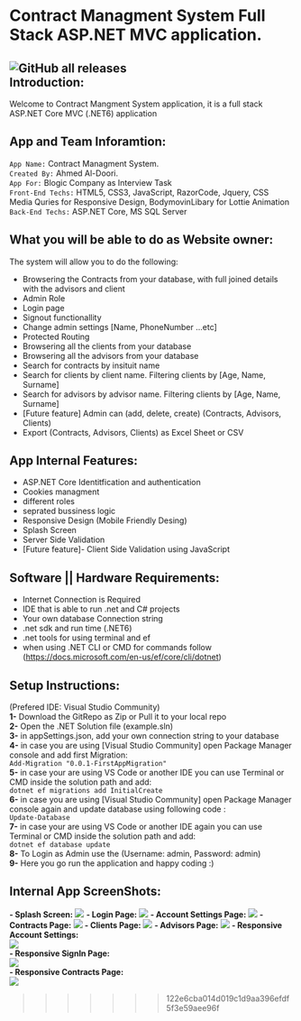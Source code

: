Contract Managment System Full Stack ASP.NET MVC application.
=======
![GitHub all releases](https://img.shields.io/github/downloads/ahmed7am1d/ContractManagmentSystem/total?logo=GitHub&style=flat-square)<br> 
Introduction:
------
Welcome to Contract Mangment System application, it is a full stack ASP.NET Core MVC (.NET6) application

App and Team Inforamtion:
------
`App Name:` Contract Managment System.<br>
`Created By:` Ahmed Al-Doori.<br>
`App For:` Blogic Company as Interview Task<br>
`Front-End Techs:` HTML5, CSS3, JavaScript, RazorCode, Jquery, CSS Media Quries for Responsive Design, BodymovinLibary for Lottie Animation <br>
`Back-End Techs:` ASP.NET Core, MS SQL Server<br>

What you will be able to do as Website owner:
--------
The system will allow you to do the following:
 - Browsering the Contracts from your database, with full joined details with the advisors and client
 - Admin Role
 - Login page 
 - Signout functionallity
 - Change admin settings [Name, PhoneNumber ...etc]
 - Protected Routing
 - Browsering all the clients from your database 
 - Browsering all the advisors from your database 
 - Search for contracts by insituit name 
 - Search for clients by client name. Filtering clients by [Age, Name, Surname] 
 - Search for advisors by advisor name. Filtering clients by [Age, Name, Surname] 
 - [Future feature] Admin can (add, delete, create) (Contracts, Advisors, Clients)
 - Export (Contracts, Advisors, Clients) as Excel Sheet or CSV
 
 App Internal Features:
 --------
 - ASP.NET Core Identitfication and authentication
 - Cookies managment
 - different roles 
 - seprated bussiness logic 
 - Responsive Design (Mobile Friendly Desing) 
 - Splash Screen 
 - Server Side Validation 
 - [Future feature]- Client Side Validation using JavaScript
 
 Software || Hardware Requirements:
 -----------
 - Internet Connection is Required
 - IDE that is able to run .net and C# projects
 - Your own database Connection string 
 - .net sdk and run time (.NET6)
 - .net tools for using terminal and ef
 - when using .NET CLI or CMD for commands follow (https://docs.microsoft.com/en-us/ef/core/cli/dotnet)
 
 Setup Instructions:
 ------------
 (Prefered IDE: Visual Studio Community)<br>
 <strong>1-</strong> Download the GitRepo as Zip or Pull it to your local repo<br>
 <strong>2-</strong> Open the .NET Solution file (example.sln)<br>
 <strong>3-</strong> in appSettings.json, add your own connection string to your database<br>
 <strong>4-</strong> in case you are using [Visual Studio Community] open Package Manager console and add first Migration: <br> 
 `Add-Migration "0.0.1-FirstAppMigration"`<br>
 <strong>5-</strong> in case your are using VS Code or another IDE you can use Terminal or CMD inside the solution path and add:<br>
`dotnet ef migrations add InitialCreate`<br>
 <strong>6-</strong> in case you are using [Visual Studio Community] open Package Manager console again and update database using following code : <br> 
 `Update-Database`<br>
 <strong>7-</strong> in case your are using VS Code or another IDE again you can use Terminal or CMD inside the solution path and add:<br>
`dotnet ef database update`<br>
 <strong>8-</strong> To Login as Admin use the (Username: admin, Password: admin)<br>
 <strong>9-</strong> Here you go run the application and happy coding :)<br>

Internal App ScreenShots:
-----------
 **- Splash Screen:**
<img src="AppScreenShots/SplashScreen.PNG"></img>
 **- Login Page:**
<img src="AppScreenShots/SignInPage.PNG"></img>
 **- Account Settings Page:**
<img src="AppScreenShots/AccountSettings.PNG"></img>
 **- Contracts Page:**
<img src="AppScreenShots/ContractPage.PNG"></img>
 **- Clients Page:**
<img src="AppScreenShots/ClientPage.PNG"></img>
 **- Advisors Page:**
<img src="AppScreenShots/AdvisorsPage.PNG"></img>
 **- Responsive Account Settings:**<br>
<img src="AppScreenShots/ResponsiveAccountSettings.png"></img><br>
 **- Responsive SignIn Page:**<br>
<img src="AppScreenShots/ResponsiveSignInView.png"></img><br>
**- Responsive Contracts Page:**<br>
<img src="AppScreenShots/ResponsiveContractsView.png"></img><br>
>>>>>>> 122e6cba014d019c1d9aa396efdf5f3e59aee96f
